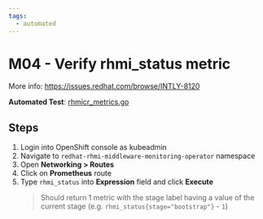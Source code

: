 ```yaml
---
tags:
  - automated
---
```


# M04 - Verify rhmi_status metric

More info: <https://issues.redhat.com/browse/INTLY-8120>

**Automated Test**: [rhmicr_metrics.go](https://github.com/integr8ly/integreatly-operator/blob/master/test/common/rhmicr_metrics.go)

## Steps

1. Login into OpenShift console as kubeadmin
2. Navigate to `redhat-rhmi-middleware-monitoring-operator` namespace
3. Open **Networking > Routes**
4. Click on **Prometheus** route
5. Type `rhmi_status` into **Expression** field and click **Execute**
   > Should return 1 metric with the stage label having a value of the current stage (e.g. `rhmi_status{stage="bootstrap"}` - `1`)
